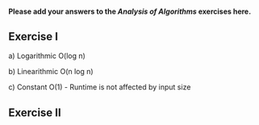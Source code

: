 #### Please add your answers to the ***Analysis of  Algorithms*** exercises here.

## Exercise I

a) Logarithmic O(log n)


b) Linearithmic O(n log n)


c) Constant O(1) - Runtime is not affected by input size

## Exercise II


